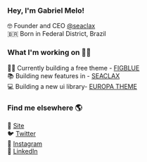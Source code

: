 ### Hey, I'm Gabriel Melo! <img src="https://raw.githubusercontent.com/iampavangandhi/iampavangandhi/master/gifs/Hi.gif" width="14px"></h2>

🤓 Founder and CEO [@seaclax](https://github.com/seaclax/) <br>
🇧🇷 Born in Federal District, Brazil <br>


### What I'm working on 👨‍💻

👨‍💻 Currently building a free theme - [FIGBLUE](https://FIGBLUE.com/) <br>
📚 Building new features in - [SEACLAX](https://about.seaclax.com) <br>
💻 Building a new ui library- [EUROPA THEME](https://europaui.seaclax.com)
 
### Find me elsewhere 🌎

🚀 [Site](https://gabrielmelo.me) <br>
🐦 [Twitter](https://twitter.com/gabrielmelodev) <br>
📸 [Instagram](https://instagram.com/gabrielmelo.dev) <br>
💼 [LinkedIn](https://www.linkedin.com/in/gabrielmelodev) <br>
